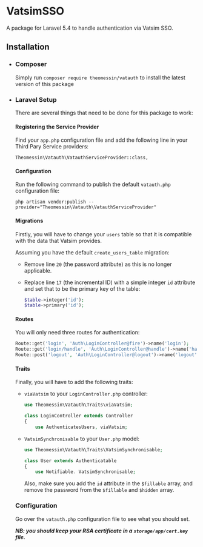 # VatsimSSO

A package for Laravel 5.4 to handle authentication via Vatsim SSO.

## Installation

- ### Composer
  Simply run `composer require theomessin/vatauth` to install the latest version of this package

- ### Laravel Setup
  There are several things that need to be done for this package to work:
  #### Registering the Service Provider
  Find your `app.php` configuration file and add the following line in your Third Pary Service providers:
   ```
   Theomessin\Vatauth\VatauthServiceProvider::class,
   ```

  #### Configuration
  Run the following command to publish the default `vatauth.php` configuration file:
  ```
  php artisan vendor:publish --provider="Theomessin\Vatauth\VatauthServiceProvider"
  ```

  #### Migrations
   Firstly, you will have to change your `users` table so that it is compatible with the data that Vatsim provides. 

  Assuming you have the default `create_users_table` migration:
  - Remove line `20` (the password attribute) as this is no longer applicable.
  - Replace line `17` (the incremental ID) with a simple integer `id` attribute and set that to be the primary key of the table:

    ```php
    $table->integer('id');
    $table->primary('id');
    ```
    
  #### Routes
  
  You will only need three routes for authentication:
  
  ```php
  Route::get('login', 'Auth\LoginController@fire')->name('login');
  Route::get('login/handle', 'Auth\LoginController@handle')->name('handle');
  Route::post('logout', 'Auth\LoginController@logout')->name('logout');
  ```
  
  #### Traits
  
  Finally, you will have to add the following traits:
  
  - `viaVatsim` to your `LoginController.php` controller:
  
    ```php
    use Theomessin\Vatauth\Traits\viaVatsim;
  
    class LoginController extends Controller
    {
        use AuthenticatesUsers, viaVatsim;
    ```
    
  - `VatsimSynchronisable` to your `User.php` model:
  
    ```php
    use Theomessin\Vatauth\Traits\VatsimSynchronisable;
    
    class User extends Authenticatable
    {
        use Notifiable. VatsimSynchronisable;
    ```
    
    Also, make sure you add the `id` attribute in the `$fillable` array, and remove the password from the `$fillable` and `$hidden` array.

  ### Configuration
  Go over the `vatauth.php` configuration file to see what you should set.
  
  ***NB: you should keep your RSA certificate in a `storage/app/cert.key` file.***
  